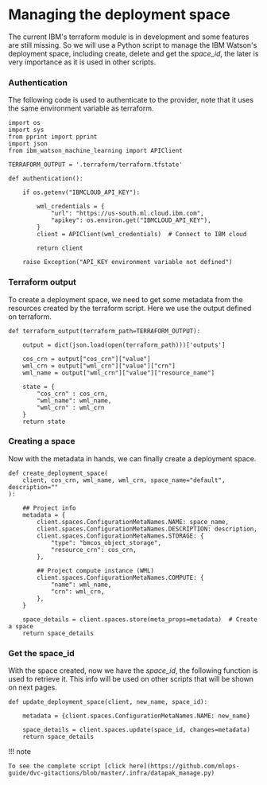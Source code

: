 # Managing the deployment space

The current IBM's terraform module is in development and some features are still missing. So we will use a Python script to manage the IBM Watson's deployment space, including create, delete and get the *space_id*, the later is very importance as it is used in other scripts.

### Authentication

The following code is used to authenticate to the provider, note that it uses the same environment variable as terraform.
```
import os
import sys
from pprint import pprint
import json
from ibm_watson_machine_learning import APIClient

TERRAFORM_OUTPUT = '.terraform/terraform.tfstate'

def authentication():

    if os.getenv("IBMCLOUD_API_KEY"):

        wml_credentials = {
            "url": "https://us-south.ml.cloud.ibm.com",
            "apikey": os.environ.get("IBMCLOUD_API_KEY"),
        }
        client = APIClient(wml_credentials)  # Connect to IBM cloud

        return client

    raise Exception("API_KEY environment variable not defined")
```

### Terraform output

To create a deployment space, we need to get some metadata from the resources created by the terraform script. Here we use the output defined on terraform.

```
def terraform_output(terraform_path=TERRAFORM_OUTPUT):

    output = dict(json.load(open(terraform_path)))['outputs']
    
    cos_crn = output["cos_crn"]["value"]
    wml_crn = output["wml_crn"]["value"]["crn"]
    wml_name = output["wml_crn"]["value"]["resource_name"]
    
    state = {
        "cos_crn" : cos_crn,
        "wml_name": wml_name,
        "wml_crn" : wml_crn
    }
    return state
```

### Creating a space

Now with the metadata in hands, we can finally create a deployment space.

```
def create_deployment_space(
    client, cos_crn, wml_name, wml_crn, space_name="default", description=""
):

    ## Project info
    metadata = {
        client.spaces.ConfigurationMetaNames.NAME: space_name,  
        client.spaces.ConfigurationMetaNames.DESCRIPTION: description,
        client.spaces.ConfigurationMetaNames.STORAGE: {
            "type": "bmcos_object_storage",
            "resource_crn": cos_crn,
        },

        ## Project compute instance (WML)
        client.spaces.ConfigurationMetaNames.COMPUTE: { 
            "name": wml_name,
            "crn": wml_crn,
        },
    }

    space_details = client.spaces.store(meta_props=metadata)  # Create a space
    return space_details
```

### Get the space_id

With the space created, now we have the *space_id*, the following function is used to retrieve it. This info will be used on other scripts that will be shown on next pages.

```
def update_deployment_space(client, new_name, space_id):

    metadata = {client.spaces.ConfigurationMetaNames.NAME: new_name}

    space_details = client.spaces.update(space_id, changes=metadata)
    return space_details
```


!!! note

    To see the complete script [click here](https://github.com/mlops-guide/dvc-gitactions/blob/master/.infra/datapak_manage.py)